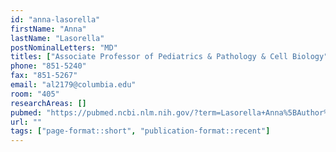 ```yaml
---
id: "anna-lasorella"
firstName: "Anna"
lastName: "Lasorella"
postNominalLetters: "MD"
titles: ["Associate Professor of Pediatrics & Pathology & Cell Biology"]
phone: "851-5240"
fax: "851-5267"
email: "al2179@columbia.edu"
room: "405"
researchAreas: []
pubmed: "https://pubmed.ncbi.nlm.nih.gov/?term=Lasorella+Anna%5BAuthor%5D&sort=pubdate"
url: ""
tags: ["page-format::short", "publication-format::recent"]
---
```

